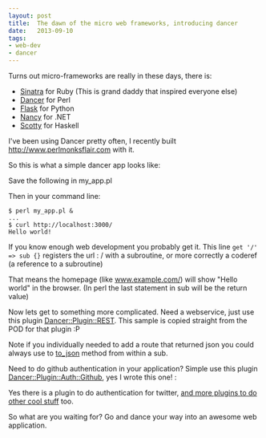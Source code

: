 ```yaml
---
layout: post
title:  The dawn of the micro web frameworks, introducing dancer
date:   2013-09-10
tags:
- web-dev
- dancer
---
```


Turns out micro-frameworks are really in these days, there is:

* [Sinatra](http://www.sinatrarb.com/) for Ruby (This is grand daddy that inspired everyone else)
* [Dancer](http://www.perldancer.org/) for Perl
* [Flask](http://flask.pocoo.org/) for Python
* [Nancy](http://nancyfx.org/) for .NET
* [Scotty](http://www.ittc.ku.edu/csdl/fpg/software/scotty.html) for Haskell

I've been using Dancer pretty often, I recently built http://www.perlmonksflair.com  with it.

So this is what a simple dancer app looks like:

Save the following in my_app.pl

<script src="https://gist.github.com/gideondsouza/6508444.js"></script>

Then in your command line:

    $ perl my_app.pl &
    ...
    $ curl http://localhost:3000/
    Hello world!

If you know enough web development you probably get it. This line `get '/' => sub {}` registers the url : / with a subroutine, or more correctly a coderef (a reference to a subroutine)

That means the homepage (like www.example.com/) will show "Hello world" in the browser.  (In perl the last statement in sub will be the return value)

Now lets get to something more complicated. Need a webservice, just use this plugin [Dancer::Plugin::REST](https://metacpan.org/module/Dancer::Plugin::REST). This sample is copied straight from the POD for that plugin :P

<script src="https://gist.github.com/gideondsouza/6508454.js"></script>

Note if you individually needed to add a route that returned json you could always use to [to_json](https://metacpan.org/module/Dancer#to_json-structure-options) method from within a sub.

Need to do github authentication in your application? Simple use this plugin [Dancer::Plugin::Auth::Github](https://metacpan.org/module/Dancer::Plugin::Auth::Github), yes I wrote this one! :

<script src="https://gist.github.com/gideondsouza/6508472.js"></script>

Yes there is a plugin to do authentication for twitter, [and more plugins to do other cool stuff](https://metacpan.org/search?q=Dancer%3A%3APlugin) too.

So what are you waiting for? Go and dance your way into an awesome web application.
